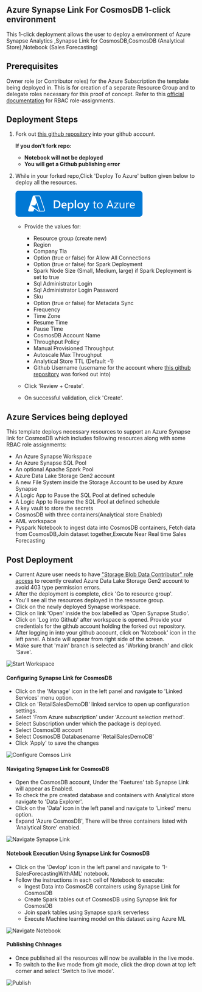 ## Azure Synapse Link For CosmosDB 1-click environment
This 1-click deployment allows the user to deploy a environment of Azure Synapse Analytics ,Synapse Link for CosmosDB,CosmosDB (Analytical Store),Notebook (Sales Forecasting)

## Prerequisites

Owner role (or Contributor roles) for the Azure Subscription the template being deployed in. This is for creation of a separate Resource Group and to delegate roles necessary for this proof of concept. Refer to this [official documentation](https://docs.microsoft.com/en-us/azure/role-based-access-control/role-assignments-steps) for RBAC role-assignments.

## Deployment Steps
1. Fork out [this github repository](https://github.com/Azure/Test-Drive-Synapse-Link-For-CosmosDB-With-1-Click) into your github account. 
    
   **If you don't fork repo:** 
   + **Notebook will not be deployed**
   + **You will get a Github publishing error**
   
   
  <!--  ![Fork](https://raw.githubusercontent.com/Azure/Test-Drive-Synapse-Link-For-CosmosDB-With-1-Click/main/images/4.gif) -->
 
2. While in your forked repo,Click 'Deploy To Azure' button given below to deploy all the resources.

    [![Deploy To Azure](https://raw.githubusercontent.com/Azure/azure-quickstart-templates/master/1-CONTRIBUTION-GUIDE/images/deploytoazure.svg?sanitize=true)](https://portal.azure.com/#create/Microsoft.Template/uri/https%3A%2F%2Fraw.githubusercontent.com%2Fnashahz%2FTest-Drive-Synapse-Link-For-CosmosDB-With-1-Click%2Fmain%2Fazuredeploy.json)

   - Provide the values for:

     - Resource group (create new)
     - Region
     - Company Tla
     - Option (true or false) for Allow All Connections
     - Option (true or false) for Spark Deployment
     - Spark Node Size (Small, Medium, large) if Spark Deployment is set to true
     - Sql Administrator Login
     - Sql Administrator Login Password
     - Sku
     - Option (true or false) for Metadata Sync
     - Frequency
     - Time Zone
     - Resume Time
     - Pause Time
     - CosmosDB Account Name
     - Throughput Policy
     - Manual Provisioned Throughput
     - Autoscale Max Throughput
     - Analytical Store TTL (Default -1)
     - Github Username (username for the account where [this github repository](https://github.com/Azure/Test-Drive-Synapse-Link-For-CosmosDB-With-1-Click) was forked out into)

   - Click 'Review + Create'.
   - On successful validation, click 'Create'.

## Azure Services being deployed
This template deploys necessary resources to support an Azure Synapse link for CosmosDB which includes following resources along with some RBAC role assignments:

- An Azure Synapse Workspace 
- An Azure Synapse SQL Pool
- An optional Apache Spark Pool
- Azure Data Lake Storage Gen2 account
- A new File System inside the Storage Account to be used by Azure Synapse
- A Logic App to Pause the SQL Pool at defined schedule
- A Logic App to Resume the SQL Pool at defined schedule
- A key vault to store the secrets
- CosmosDB with three containers(Analytical store Enabled)
- AML workspace
- Pyspark Notebook to ingest data into CosmosDB containers, Fetch data from CosmosDB,Join dataset together,Execute Near Real time Sales Forecasting 

<!-- The data pipeline inside the Synapse Workspace gets New York Taxi trip and fare data, joins them and perform aggregations on them to give the final aggregated results. Other resources include datasets, linked services and dataflows. All resources are completely parameterized and all the secrets are stored in the key vault. These secrets are fetched inside the linked services using key vault linked service. The Logic App will check for Active Queries. If there are active queries, it will wait 5 minutes and check again until there are none before pausing -->

## Post Deployment
- Current Azure user needs to have ["Storage Blob Data Contributor" role access](https://docs.microsoft.com/en-us/azure/synapse-analytics/get-started-add-admin#azure-rbac-role-assignments-on-the-workspaces-primary-storage-account) to recently created Azure Data Lake Storage Gen2 account to avoid 403 type permission errors.
- After the deployment is complete, click 'Go to resource group'.
- You'll see all the resources deployed in the resource group.
- Click on the newly deployed Synapse workspace.
- Click on link 'Open' inside the box labelled as 'Open Synapse Studio'.
- Click on 'Log into Github' after workspace is opened. Provide your credentials for the github account holding the forked out repository.
- After logging in into your github account, click on 'Notebook' icon in the left panel. A blade will appear from right side of the screen.
- Make sure that 'main' branch is selected as 'Working branch' and click 'Save'.

![Start Workspace](https://github.com/nashahz/Test-Drive-Synapse-Link-For-CosmosDB-With-1-Click/blob/main/images/Start_Workspace.gif)

#### Configuring Synapse Link for CosmosDB
- Click on the 'Manage' icon in the left panel and navigate to 'Linked Services' menu option.
- Click on 'RetailSalesDemoDB' linked service to open up configuration settings.
- Select 'From Azure subscription' under 'Account selection method'.
- Select Subscription under which the package is deployed.
- Select CosmosDB account
- Select CosmosDB Databasename 'RetailSalesDemoDB'
- Click 'Apply' to save the changes

![Configure Comsos Link](https://github.com/nashahz/Test-Drive-Synapse-Link-For-CosmosDB-With-1-Click/blob/main/images/Configure_CosmosLink.gif)

#### Navigating Synapse Link for CosmosDB
- Open the CosmosDB account, Under the 'Faetures' tab Synapse Link will appear as Enabled.
- To check the pre created database and containers with Analytical store navigate to 'Data Explorer'.
- Click on the 'Data' icon in the left panel and navigate to 'Linked' menu option.
- Expand 'Azure CosmosDB', There will be three containers listed with 'Analytical Store' enabled.

![Navigate Synapse Link](https://github.com/nashahz/Test-Drive-Synapse-Link-For-CosmosDB-With-1-Click/blob/main/images/Navigate_Synapse_Link.gif)

#### Notebook Execution Using Synapse Link for CosmosDB
- Click on the 'Devlop' icon in the left panel and navigate to '1-SalesForecastingWithAML' notebook.
- Follow the instructions in each cell of Notebook to execute:
  - Ingest Data into CosmosDB containers using Synapse Link for CosmosDB
  - Create Spark tables out of CosmosDB using Synapse link for CosmosDB
  - Join spark tables using Synapse spark serverless
  - Execute Machine learning model on this dataset using Azure ML

![Navigate Notebook](https://github.com/nashahz/Test-Drive-Synapse-Link-For-CosmosDB-With-1-Click/blob/main/images/Navigate_Notebook.gif)

#### Publishing Chhnages
- Once published all the resources will now be available in the live mode.
- To switch to the live mode from git mode, click the drop down at top left corner and select 'Switch to live mode'.

![Publish](https://github.com/nashahz/Test-Drive-Synapse-Link-For-CosmosDB-With-1-Click/blob/main/images/Publish.gif)
